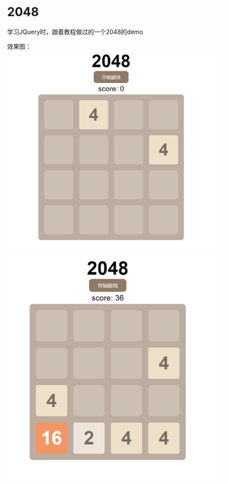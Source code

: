 # 2048
学习JQuery时，跟着教程做过的一个2048的demo


效果图：
![](https://github.com/wingever/2048/blob/master/img/first.png)
![](https://github.com/wingever/2048/blob/master/img/second.png)
